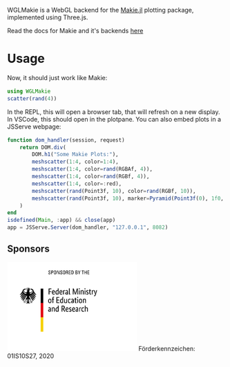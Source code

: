 WGLMakie is a WebGL backend for the [Makie.jl](https://www.github.com/JuliaPlots/Makie.jl) plotting package, implemented using Three.js.

Read the docs for Makie and it's backends [here](http://makie.juliaplots.org/.dev)

# Usage

Now, it should just work like Makie:

```julia
using WGLMakie
scatter(rand(4))
```

In the REPL, this will open a browser tab, that will refresh on a new display.
In VSCode, this should open in the plotpane.
You can also embed plots in a JSServe webpage:

```julia
function dom_handler(session, request)
    return DOM.div(
        DOM.h1("Some Makie Plots:"),
        meshscatter(1:4, color=1:4),
        meshscatter(1:4, color=rand(RGBAf, 4)),
        meshscatter(1:4, color=rand(RGBf, 4)),
        meshscatter(1:4, color=:red),
        meshscatter(rand(Point3f, 10), color=rand(RGBf, 10)),
        meshscatter(rand(Point3f, 10), marker=Pyramid(Point3f(0), 1f0, 1f0)),
    )
end
isdefined(Main, :app) && close(app)
app = JSServe.Server(dom_handler, "127.0.0.1", 8082)
```

## Sponsors

<img src="https://github.com/JuliaPlots/Makie.jl/blob/master/assets/BMBF_gefoerdert_2017_en.jpg?raw=true" width="300"/>
Förderkennzeichen: 01IS10S27, 2020
